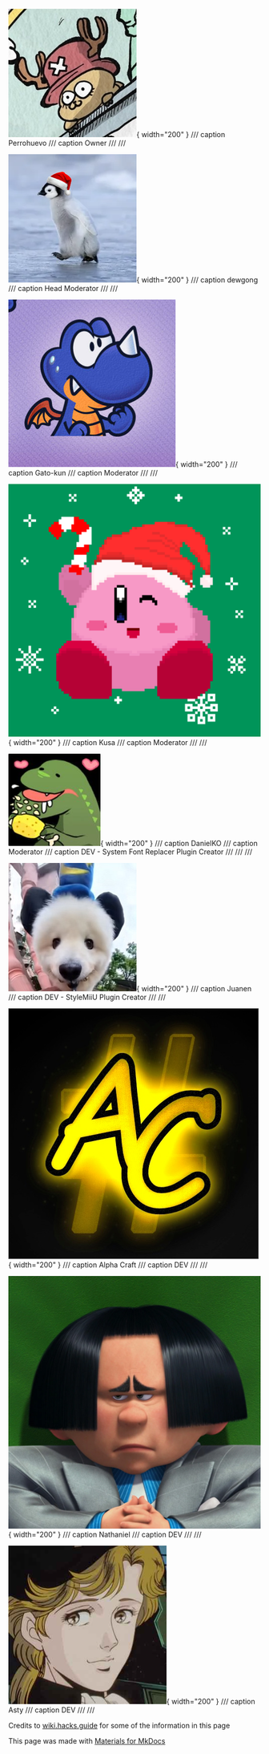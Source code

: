 ![Image title](perro.png){ width="200" }
/// caption
Perrohuevo
/// caption
Owner
///
///

![Image title](dewgong.png){ width="200" }
/// caption
dewgong
/// caption
Head Moderator
///
///

![Image title](gato.png){ width="200" }
/// caption
Gato-kun
/// caption
Moderator
///
///

![Image title](kusa.png){ width="200" }
/// caption
Kusa
/// caption
Moderator
///
///

![Image title](Daniel.png){ width="200" }
/// caption
DanielKO
/// caption
Moderator
/// caption
DEV - System Font Replacer Plugin Creator
///
///
///

![Image title](juanen.png){ width="200" }
/// caption
Juanen
/// caption
DEV - StyleMiiU Plugin Creator 
///
///


![Image title](Ac.png){ width="200" }
/// caption
Alpha Craft
/// caption
DEV
///
///


![Image title](nathaniel.png){ width="200" }
/// caption
Nathaniel
/// caption
DEV
///
///

![Image title](Asty.png){ width="200" }
/// caption
Asty
/// caption
DEV
///
///

Credits to [wiki.hacks.guide](https://wiki.hacks.guide/wiki/Wii_U:Custom_themes) for some of the information in this page

This page was made with [Materials for MkDocs](https://squidfunk.github.io/mkdocs-material/)
